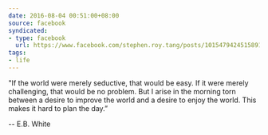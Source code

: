 ```yaml
---
date: 2016-08-04 00:51:00+08:00
source: facebook
syndicated:
- type: facebook
  url: https://www.facebook.com/stephen.roy.tang/posts/10154794245158912
tags:
- life
---
```


"If the world were merely seductive, that would be easy. If it were merely challenging, that would be no problem. But I arise in the morning torn between a desire to improve the world and a desire to enjoy the world. This makes it hard to plan the day.” 

-- E.B. White